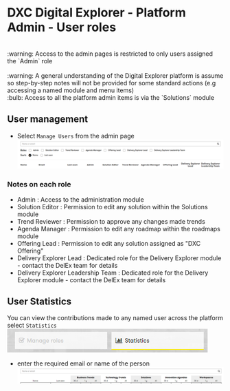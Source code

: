 # DXC Digital Explorer - Platform Admin - User roles
<br>
:warning: Access to the admin pages is restricted to only users assigned the `Admin` role<br>
<br>
:warning: A general understanding of the Digital Explorer platform is assume so step-by-step notes will not be provided for some standard actions (e.g accessing a named module and menu items)
<br>
:bulb: Access to all the platform admin items is via the `Solutions` module
<br>

## User management

- Select `Manage Users` from the admin page
![image](images/users.png)<br>


### Notes on each role

- Admin : Access to the administration module
- Solution Editor : Permission to edit any solution within the Solutions module
- Trend Reviewer : Permission to approve any changes made trends
- Agenda Manager : Permission to edit any roadmap within the roadmaps module
- Offering Lead : Permission to edit any solution assigned as "DXC Offering"
- Delivery Explorer Lead : Dedicated role for the Delivery Explorer module - contact the DelEx team for details
- Delivery Explorer Leadership Team : Dedicated role for the Delivery Explorer module - contact the DelEx team for details


## User Statistics

You can view the contributions made to any named user across the platform<br>
select `Statistics`<br>
![image](images/users2.png)<br>
- enter the required email or name of the person<br>
![image](images/users1.png)<br>
